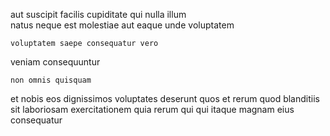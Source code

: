 <!--
title: De-engineered system-worthy standardization
author: Meaghan
date: 2014-10-10-1434
link: 2014-10-10-1434-de-engineered-system-worthy-standardization
tags: [Android,make,CSS,source]
-->

aut  suscipit facilis cupiditate qui  nulla
 illum   
 natus neque
est molestiae  aut eaque unde  voluptatem
 	voluptatem saepe consequatur vero 
veniam    consequuntur
  
 	non omnis quisquam
 et nobis eos   dignissimos voluptates deserunt
quos et rerum  quod blanditiis sit
 laboriosam exercitationem quia rerum qui
qui itaque   magnam eius consequatur